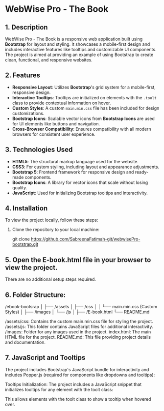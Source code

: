 # WebWise Pro - The Book

## 1. Description
WebWise Pro - The Book is a responsive web application built using **Bootstrap** for layout and styling. It showcases a mobile-first design and includes interactive features like tooltips and customizable UI components. The project is aimed at providing an example of using Bootstrap to create clean, functional, and responsive websites.

## 2. Features
- **Responsive Layout**: Utilizes **Bootstrap**'s grid system for a mobile-first, responsive design.
- **Interactive Tooltips**: Tooltips are initialized on elements with the `.toolt` class to provide contextual information on hover.
- **Custom Styles**: A custom `main.min.css` file has been included for design customizations.
- **Bootstrap Icons**: Scalable vector icons from **Bootstrap Icons** are used for UI elements like buttons and navigation.
- **Cross-Browser Compatibility**: Ensures compatibility with all modern browsers for consistent user experience.

## 3. Technologies Used
- **HTML5**: The structural markup language used for the website.
- **CSS3**: For custom styling, including layout and appearance adjustments.
- **Bootstrap 5**: Frontend framework for responsive design and ready-made components.
- **Bootstrap Icons**: A library for vector icons that scale without losing quality.
- **JavaScript**: Used for initializing Bootstrap tooltips and interactivity.

## 4. Installation

To view the project locally, follow these steps:

1. Clone the repository to your local machine:

   git clone https://github.com/SabreenaFatimah-git/webwisePro-bootstrap.git

## 5. Open the E-book.html file in your browser to view the project.

   There are no additional setup steps required.

## 6. Folder Structure:
/ebook-bootsrap
│
├── /assets
│   ├── /css
│   │   └── main.min.css  (Custom Styles)
│   ├── /images
│   └── /js
│
├── /E-book.html
└── README.md

/assets/css: Contains the custom main.min.css file for styling the project.
/assets/js: This folder contains JavaScript files for additional interactivity.
/images: Folder for any images used in the project.
index.html: The main HTML file for the project.
README.md: This file providing project details and documentation.

## 7. JavaScript and Tooltips
The project includes Bootstrap's JavaScript bundle for interactivity and includes Popper.js (required for components like dropdowns and tooltips):

<script src="https://cdn.jsdelivr.net/npm/bootstrap@5.3.3/dist/js/bootstrap.bundle.min.js"
        integrity="sha384-YvpcrYf0tY3lHB60NNkmXc5s9fDVZLESaAA55NDzOxhy9GkcIdslK1eN7N6jIeHz"
        crossorigin="anonymous"></script>

Tooltips Initialization:
The project includes a JavaScript snippet that initializes tooltips for any element with the toolt class:

<script>
    const tooltips = document.querySelectorAll('.toolt');
    tooltips.forEach(t => {
        new bootstrap.Tooltip(t);
    });
</script>
This allows elements with the toolt class to show a tooltip when hovered over.
